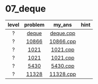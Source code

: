 # 07_deque
| level | problem | my_ans | hint |
| :--: | :--: | :--: | :--: |
| ? | [deque](https://www.acmicpc.net/problem/deque) | [deque.cpp](./deque/deque.cpp) |  |
| ? | [10866](https://www.acmicpc.net/problem/10866) | [10866.cpp](./10866/10866.cpp) |  |
| ? | [1021](https://www.acmicpc.net/problem/1021) | [1021.cpp](./1021/1021.cpp) |  |
| ? | [1021](https://www.acmicpc.net/problem/1021) | [1021.cpp](./1021/1021.cpp) |  |
| ? | [5430](https://www.acmicpc.net/problem/5430) | [5430.cpp](./5430/5430.cpp) |  |
| ? | [11328](https://www.acmicpc.net/problem/11328) | [11328.cpp](./11328/11328.cpp) |  |
